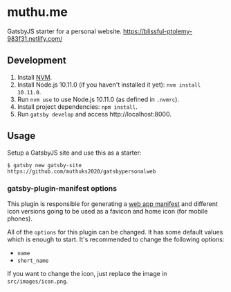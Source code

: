 # muthu.me

GatsbyJS starter for a personal website.
https://blissful-ptolemy-983f31.netlify.com/

## Development

1. Install [NVM](https://github.com/creationix/nvm).
2. Install Node.js 10.11.0 (if you haven't installed it yet): `nvm install 10.11.0`.
3. Run `nvm use` to use Node.js 10.11.0 (as defined in `.nvmrc`).
4. Install project dependencies: `npm install`.
5. Run `gatsby develop` and access http://localhost:8000.

## Usage

Setup a GatsbyJS site and use this as a starter:

```shell
$ gatsby new gatsby-site https://github.com/muthuks2020/gatsbypersonalweb
```


### gatsby-plugin-manifest options

This plugin is responsible for generating a [web app manifest](https://developer.mozilla.org/en-US/docs/Web/Manifest) and different icon versions going to be used as a favicon and home icon (for mobile phones).

All of the `options` for this plugin can be changed. It has some default values which is enough to start. It's recommended to change the following options:

- `name`
- `short_name`

If you want to change the icon, just replace the image in `src/images/icon.png`.
